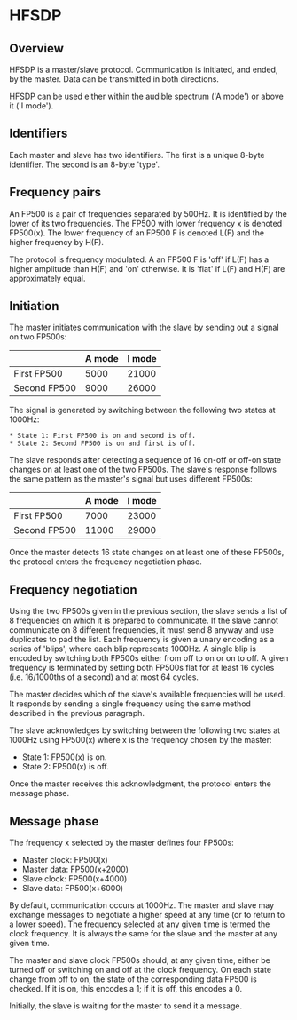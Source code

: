 HFSDP
=====


Overview
--------

HFSDP is a master/slave protocol. Communication is initiated, and ended, by the
master. Data can be transmitted in both directions.

HFSDP can be used either within the audible spectrum ('A mode') or above it
('I mode').


Identifiers
-----------

Each master and slave has two identifiers. The first is a unique 8-byte
identifier. The second is an 8-byte 'type'.


Frequency pairs
---------------

An FP500 is a pair of frequencies separated by 500Hz. It is identified by the
lower of its two frequencies. The FP500 with lower frequency x is denoted
FP500(x). The lower frequency of an FP500 F is denoted L(F) and the higher
frequency by H(F).

The protocol is frequency modulated. A an FP500 F is 'off' if L(F) has a higher
amplitude than H(F) and 'on' otherwise. It is 'flat' if L(F) and H(F) are
approximately equal.


Initiation
----------

The master initiates communication with the slave by sending out a signal on two
FP500s:

|              | A mode | I mode |
|--------------|--------|--------|
| First FP500  | 5000   | 21000  |
| Second FP500 | 9000   | 26000  |

The signal is generated by switching between the following two states at 1000Hz:

    * State 1: First FP500 is on and second is off.
    * State 2: Second FP500 is on and first is off.

The slave responds after detecting a sequence of 16 on-off or off-on state
changes on at least one of the two FP500s. The slave's response follows the same
pattern as the master's signal but uses different FP500s:

|              | A mode | I mode |
|--------------|--------|--------|
| First FP500  | 7000   | 23000  |
| Second FP500 | 11000  | 29000  |

Once the master detects 16 state changes on at least one of these FP500s,
the protocol enters the frequency negotiation phase.


Frequency negotiation
---------------------

Using the two FP500s given in the previous section, the slave sends a list of
8 frequencies on which it is prepared to communicate. If the slave cannot
communicate on 8 different frequencies, it must send 8 anyway and use duplicates
to pad the list. Each frequency is given a unary encoding as a series of
'blips', where each blip represents 1000Hz. A single blip is encoded by
switching both FP500s either from off to on or on to off. A given frequency is
terminated by setting both FP500s flat for at least 16 cycles
(i.e. 16/1000ths of a second) and at most 64 cycles.

The master decides which of the slave's available frequencies will be used.
It responds by sending a single frequency using the same method described in
the previous paragraph.

The slave acknowledges by switching between the following two states at 1000Hz
using FP500(x) where x is the frequency chosen by the master:

* State 1: FP500(x) is on.
* State 2: FP500(x) is off.

Once the master receives this acknowledgment, the protocol enters the message
phase.


Message phase
----------

The frequency x selected by the master defines four FP500s:

* Master clock: FP500(x)
* Master data:  FP500(x+2000)
* Slave clock:  FP500(x+4000)
* Slave data:   FP500(x+6000)

By default, communication occurs at 1000Hz. The master and slave may exchange
messages to negotiate a higher speed at any time (or to return to a lower
speed). The frequency selected at any given time is termed the clock frequency.
It is always the same for the slave and the master at any given time.

The master and slave clock FP500s should, at any given time, either be turned off
or switching on and off at the clock frequency. On each state change from off
to on, the state of the corresponding data FP500 is checked. If it is on, this
encodes a 1; if it is off, this encodes a 0.

Initially, the slave is waiting for the master to send it a message.
